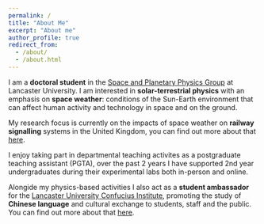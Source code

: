 ```yaml
---
permalink: /
title: "About Me"
excerpt: "About me"
author_profile: true
redirect_from: 
  - /about/
  - /about.html
---
```


I am a **doctoral student** in the [Space and Planetary Physics Group](https://www.lancaster.ac.uk/physics/research/astrophysics/space-and-planetary-physics/) at Lancaster University. I am interested in **solar-terrestrial physics** with an emphasis on **space weather**: conditions of the Sun-Earth environment that can affect human activity and technology in space and on the ground.

My research focus is currently on the impacts of space weather on **railway signalling** systems in the United Kingdom, you can find out more about that [here](https://cameron-patterson.github.io/research/).

I enjoy taking part in departmental teaching activites as a postgraduate teaching assistant (PGTA), over the past 2 years I have supported 2nd year undergraduates during their experimental labs both in-person and online.

Alongide my physics-based activities I also act as a **student ambassador** for the [Lancaster University Confucius Institute](https://www.lancaster.ac.uk/confucius-institute/), promoting the study of **Chinese language** and cultural exchange to students, staff and the public. You can find out more about that [here](https://cameron-patterson.github.io/china/).
